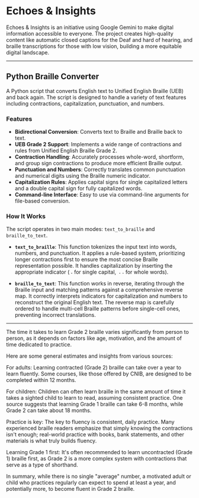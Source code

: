 # Echoes & Insights

Echoes & Insights is an initiative using Google Gemini to make digital information accessible to everyone. The project creates high-quality content like automatic closed captions for the Deaf and hard of hearing, and braille transcriptions for those with low vision, building a more equitable digital landscape.

***

## Python Braille Converter

A Python script that converts English text to Unified English Braille (UEB) and back again. The script is designed to handle a variety of text features including contractions, capitalization, punctuation, and numbers.

### Features

* **Bidirectional Conversion**: Converts text to Braille and Braille back to text.
* **UEB Grade 2 Support**: Implements a wide range of contractions and rules from Unified English Braille Grade 2.
* **Contraction Handling**: Accurately processes whole-word, shortform, and group sign contractions to produce more efficient Braille output.
* **Punctuation and Numbers**: Correctly translates common punctuation and numerical digits using the Braille numeric indicator.
* **Capitalization Rules**: Applies capital signs for single capitalized letters and a double capital sign for fully capitalized words.
* **Command-line Interface**: Easy to use via command-line arguments for file-based conversion.

### How It Works

The script operates in two main modes: `text_to_braille` and `braille_to_text`.

* **`text_to_braille`**: This function tokenizes the input text into words, numbers, and punctuation. It applies a rule-based system, prioritizing longer contractions first to ensure the most concise Braille representation possible. It handles capitalization by inserting the appropriate indicator (`⠠` for single capital, `⠠⠠` for whole words).

* **`braille_to_text`**: This function works in reverse, iterating through the Braille input and matching patterns against a comprehensive reverse map. It correctly interprets indicators for capitalization and numbers to reconstruct the original English text. The reverse map is carefully ordered to handle multi-cell Braille patterns before single-cell ones, preventing incorrect translations.

---

The time it takes to learn Grade 2 braille varies significantly from person to person, as it depends on factors like age, motivation, and the amount of time dedicated to practice.

Here are some general estimates and insights from various sources:

For adults: Learning contracted (Grade 2) braille can take over a year to learn fluently. Some courses, like those offered by CNIB, are designed to be completed within 12 months.

For children: Children can often learn braille in the same amount of time it takes a sighted child to learn to read, assuming consistent practice. One source suggests that learning Grade 1 braille can take 6-8 months, while Grade 2 can take about 18 months.


Practice is key: The key to fluency is consistent, daily practice. Many experienced braille readers emphasize that simply knowing the contractions isn't enough; real-world practice with books, bank statements, and other materials is what truly builds fluency.

Learning Grade 1 first: It's often recommended to learn uncontracted (Grade 1) braille first, as Grade 2 is a more complex system with contractions that serve as a type of shorthand.

In summary, while there is no single "average" number, a motivated adult or child who practices regularly can expect to spend at least a year, and potentially more, to become fluent in Grade 2 braille.

